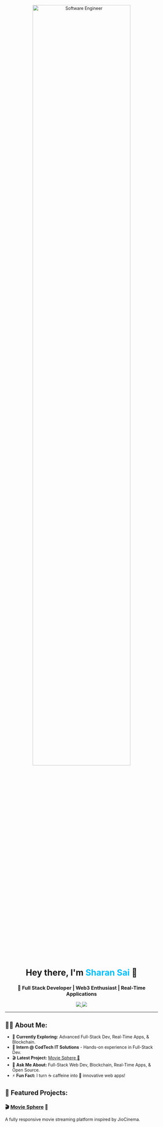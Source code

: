<div align="center">
  <img src="https://www.joberty.com/blog/content/images/2023/09/software-engineer.png" alt="Software Engineer" width="80%" style="border-radius: 10px;"/>
</div>

<h1 align="center">Hey there, I'm <span style="color:#00bfff;">Sharan Sai</span> 👋</h1>
<h3 align="center">🚀 Full Stack Developer | Web3 Enthusiast | Real-Time Applications</h3>

<p align="center">
  <a href="https://sharansai47-portfolio.vercel.app/" target="_blank">
    <img src="https://img.shields.io/badge/🔗%20Portfolio-Visit%20Now-00bfff?style=for-the-badge" />
  </a>
  <a href="mailto:sharansai047@gmail.com">
    <img src="https://img.shields.io/badge/📩%20Email%20Me-ff5733?style=for-the-badge" />
  </a>
</p>

---

## 👨‍💻 About Me:
- 🌱 **Currently Exploring:** Advanced Full-Stack Dev, Real-Time Apps, & Blockchain.
- 💼 **Intern @ CodTech IT Solutions** - Hands-on experience in Full-Stack Dev.
- 🎬 **Latest Project:** [Movie Sphere 🎥](https://movies-sphere-opal.vercel.app/)
- 💬 **Ask Me About:** Full-Stack Web Dev, Blockchain, Real-Time Apps, & Open Source.
- ⚡ **Fun Fact:** I turn ☕ caffeine into 🚀 innovative web apps!

## 🚀 Featured Projects:
### 🎬 [Movie Sphere](https://movies-sphere-opal.vercel.app/) 🎥
A fully responsive movie streaming platform inspired by JioCinema.

